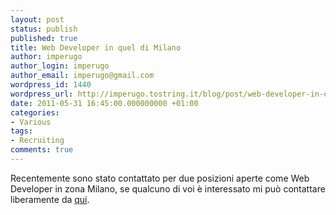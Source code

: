 ```yaml
---
layout: post
status: publish
published: true
title: Web Developer in quel di Milano
author: imperugo
author_login: imperugo
author_email: imperugo@gmail.com
wordpress_id: 1440
wordpress_url: http://imperugo.tostring.it/blog/post/web-developer-in-quel-di-milano/
date: 2011-05-31 16:45:00.000000000 +01:00
categories:
- Various
tags:
- Recruiting
comments: true
---
```

<p>Recentemente sono stato contattato per due posizioni aperte come Web Developer in zona Milano, se qualcuno di voi è interessato mi può contattare liberamente da <a title="Contact Me" href="http://tostring.it/contacts" target="_blank">qui</a>. </p>
